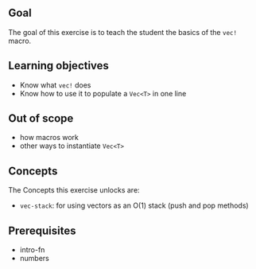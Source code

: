 ## Goal

The goal of this exercise is to teach the student the basics of the `vec!` macro.

## Learning objectives

- Know what `vec!` does
- Know how to use it to populate a `Vec<T>` in one line

## Out of scope

- how macros work
- other ways to instantiate `Vec<T>`

## Concepts

The Concepts this exercise unlocks are:

- `vec-stack`: for using vectors as an O(1) stack (push and pop methods)

## Prerequisites

- intro-fn
- numbers

